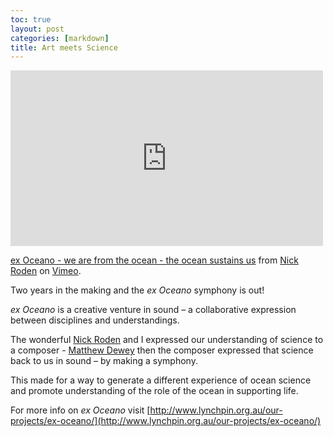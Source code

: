 ```yaml
---
toc: true
layout: post
categories: [markdown]
title: Art meets Science
---
```

<iframe src="https://player.vimeo.com/video/80873449" width="500" height="281" frameborder="0" webkitallowfullscreen mozallowfullscreen allowfullscreen></iframe> <p><a href="https://vimeo.com/80873449">ex Oceano - we are from the ocean - the ocean sustains us</a> from <a href="https://vimeo.com/nickroden">Nick Roden</a> on <a href="https://vimeo.com">Vimeo</a>.</p>

Two years in the making and the *ex Oceano* symphony is out!

*ex Oceano* is a creative venture in sound – a collaborative expression between disciplines and understandings.

The wonderful [Nick Roden](https://twitter.com/nickproden) and I expressed our understanding of science to a composer - [Matthew Dewey](http://www.lynchpin.org.au/our-projects/ex-oceano/about-the-composer/) then the composer expressed that science back to us in sound – by making a symphony.

This made for a way to generate a different experience of ocean science and promote understanding of the role of the ocean in supporting life.

For more info on *ex Oceano* visit [http://www.lynchpin.org.au/our-projects/ex-oceano/](http://www.lynchpin.org.au/our-projects/ex-oceano/)
